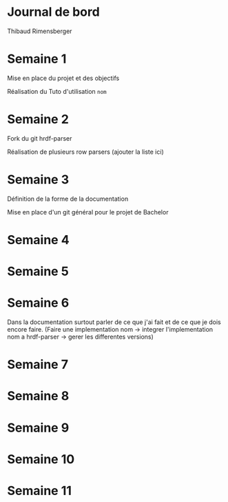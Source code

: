 # Journal de bord

Thibaud Rimensberger

# Semaine 1

Mise en place du projet et des objectifs

Réalisation du Tuto d'utilisation `nom`

# Semaine 2

Fork du git hrdf-parser

Réalisation de plusieurs row parsers
(ajouter la liste ici)

# Semaine 3

Définition de la forme de la documentation

Mise en place d'un git général pour le projet de Bachelor

# Semaine 4

# Semaine 5



# Semaine 6

Dans la documentation surtout parler de ce que j'ai fait et de ce que je dois encore faire. 
(Faire une implementation nom -> integrer l'implementation nom a hrdf-parser -> gerer les differentes versions)

# Semaine 7

# Semaine 8

# Semaine 9

# Semaine 10

# Semaine 11
